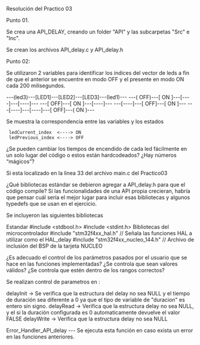 Resolución del Practico 03

Punto 01. 

Se crea una API_DELAY, creando un folder "API" y las subcarpetas "Src" e "Inc".

Se crean los archivos API_delay.c y API_delay.h


Punto 02:

Se utilizaron 2 variables para identificar los indices del vector de leds a fin de que el anterior se encuentre en modo OFF y el presente en modo ON cada 200 milisegundos.

---(led3)---[LED1]---[LED2]---[LED3]---(led1)---
---( OFF)---[ ON ]---[----]---[----]---
         ---[ OFF]---[ ON ]---[----]---
	 ---[----]---[ OFF]---[ ON ]---
	 ---[----]---[----]---[ OFF]---( ON )---

Se muestra la correspondencia entre las variables y los estados

	 ledCurrent_index  <----> ON
	 ledPrevious_index <----> OFF

¿Se pueden cambiar los tiempos de encendido de cada led fácilmente en un solo lugar del código o estos están hardcodeados? ¿Hay números “mágicos”?

Si esta localizado en la linea 33 del archivo main.c del Practico03


¿Qué bibliotecas estándar se debieron agregar a API_delay.h para que el código compile? Si las funcionalidades de una API propia crecieran, habría que pensar cuál sería el mejor lugar para incluir esas bibliotecas y algunos typedefs que se usan en el ejercicio.

Se incluyeron las siguientes bibliotecas

Estandar
#include <stdbool.h>
#include <stdint.h>
Bibliotecas del microcontrolador
#include "stm32f4xx_hal.h"		// Señala las funciones HAL a utilizar como el HAL_delay
#include "stm32f4xx_nucleo_144.h"	// Archivo de inclusión del BSP de la tarjeta NUCLEO


¿Es adecuado el control de los parámetros pasados por el usuario que se hace en las funciones implementadas? ¿Se controla que sean valores válidos? ¿Se controla que estén dentro de los rangos correctos?

Se realizan control de parametros en :

delayInit  -> Se verifica que la estructura del delay no sea NULL y el tiempo de duración sea diferente a 0 ya que el tipo de variable de "duracion" es entero sin signo.
delayRead  -> Verifica que la estructura delay no sea NULL, y el si la duración configurada es 0 automaticamente devuelve el valor FALSE
delayWrite -> Verifica que la estructura delay no sea NULL

Error_Handler_API_delay --- Se ejecuta esta función en caso exista un error en las funciones anteriores.






